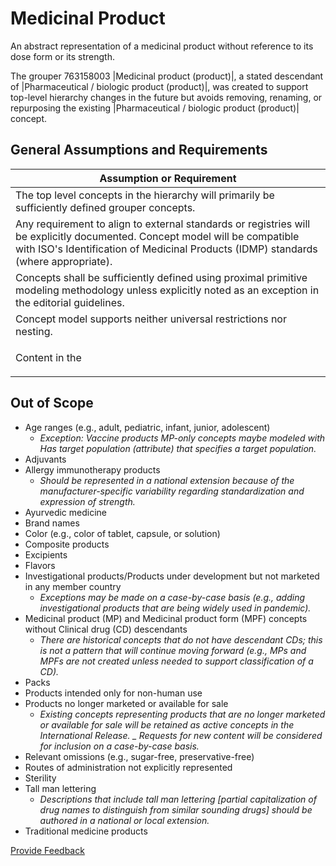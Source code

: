 # Medicinal Product

An abstract representation of a medicinal product without reference to its dose form or its strength.

The grouper 763158003 |Medicinal product (product)|, a stated descendant of |Pharmaceutical / biologic product (product)|, was created to support top-level hierarchy changes in the future but avoids removing, renaming, or repurposing the existing |Pharmaceutical / biologic product (product)| concept.

## General Assumptions and Requirements

| Assumption or Requirement                                                                                                                                                                                                                                |
| -------------------------------------------------------------------------------------------------------------------------------------------------------------------------------------------------------------------------------------------------------- |
| The top level concepts in the hierarchy will primarily be sufficiently defined grouper concepts.                                                                                                                                                         |
| Any requirement to align to external standards or registries will be explicitly documented. Concept model will be compatible with ISO's Identification of Medicinal Products (IDMP) standards (where appropriate).                                       |
| Concepts shall be sufficiently defined using proximal primitive modeling methodology unless explicitly noted as an exception in the editorial guidelines.                                                                                                |
| Concept model supports neither universal restrictions nor nesting.                                                                                                                                                                                       |
| <p>Content in the |Medicinal product| hierarchy in the International Release is not intended to: </p><p>-support prescribing use cases, but may be sufficient to do so for some implementations. </p><p>eliminate the need for a national extension.</p> |

## Out of Scope

* Age ranges (e.g., adult, pediatric, infant, junior, adolescent)
  * _Exception: Vaccine products MP-only concepts maybe modeled with Has target population (attribute) that specifies a target population._
* Adjuvants
* Allergy immunotherapy products
  * _Should be represented in a national extension because of the manufacturer-specific variability regarding standardization and expression of strength._
* Ayurvedic medicine
* Brand names
* Color (e.g., color of tablet, capsule, or solution)
* Composite products
* Excipients
* Flavors
* Investigational products/Products under development but not marketed in any member country
  * _Exceptions may be made on a case-by-case basis (e.g., adding investigational products that are being widely used in pandemic)._
* Medicinal product (MP) and Medicinal product form (MPF) concepts without Clinical drug (CD) descendants
  * _There are historical concepts that do not have descendant CDs; this is not a pattern that will continue moving forward (e.g., MPs and MPFs are not created unless needed to support classification of a CD)._
* Packs
* Products intended only for non-human use
* Products no longer marketed or available for sale
  * _Existing concepts representing products that are no longer marketed or available for sale will be retained as active concepts in the International Release. \_ Requests for new content will be considered for inclusion on a case-by-case basis._
* Relevant omissions (e.g., sugar-free, preservative-free)
* Routes of administration not explicitly represented
* Sterility
* Tall man lettering
  * _Descriptions that include tall man lettering \[partial capitalization of drug names to distinguish from similar sounding drugs] should be authored in a national or local extension._
* Traditional medicine products

<a href="https://docs.google.com/forms/d/e/1FAIpQLScTmbZIf0UEQwYDkY27EEWBkaiYkHSbR0_9DmFrMLXoQLyL7Q/viewform?usp=pp_url&#x26;entry.1767247133=SCT+Editorial+Guide&#x26;entry.670899847=Medicinal%20Product" class="button primary">Provide Feedback</a>
